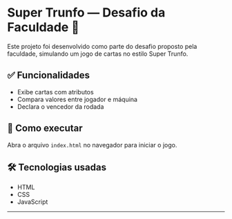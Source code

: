 # Super Trunfo — Desafio da Faculdade 🎴

Este projeto foi desenvolvido como parte do desafio proposto pela faculdade, simulando um jogo de cartas no estilo Super Trunfo.

## ✅ Funcionalidades
- Exibe cartas com atributos
- Compara valores entre jogador e máquina
- Declara o vencedor da rodada

## 🚀 Como executar
Abra o arquivo `index.html` no navegador para iniciar o jogo.

## 🛠 Tecnologias usadas
- HTML
- CSS
- JavaScript

---
